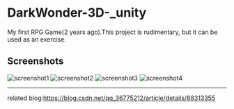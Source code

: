 # DarkWonder-3D-_unity
My first RPG Game(2 years ago).This project is rudimentary, but it can be used as an exercise.

## Screenshots
![screenshot1](https://github.com/KazeLv/pictures/blob/master/project%20screenshot/DarkWonder1.png)
![screenshot2](https://github.com/KazeLv/pictures/blob/master/project%20screenshot/DarkWonder2.png)
![screenshot3](https://github.com/KazeLv/pictures/blob/master/project%20screenshot/DarkWonder3.png)
![screenshot4](https://github.com/KazeLv/pictures/blob/master/project%20screenshot/DarkWonder4.png)

***
related blog:https://blog.csdn.net/qq_36775212/article/details/88313355
